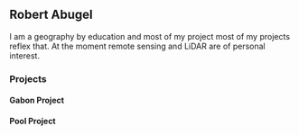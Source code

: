 ## Robert Abugel

I am a geography by education and most of my project most of my projects reflex that. At the moment remote sensing  and LiDAR are of personal interest. 

### Projects 

#### Gabon Project 

#### Pool Project 

